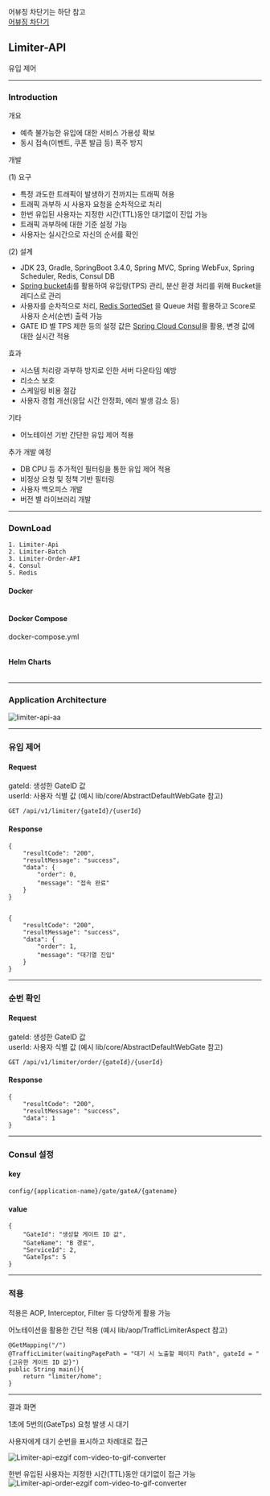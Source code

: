 
어뷰징 차단기는 하단 참고 </br>
<a href="https://github.com/sh970901/traffic-abuse">어뷰징 차단기</a>

<h2>Limiter-API</h2> 유입 제어

---
<h3>Introduction</h3>
<p>개요</p>

- 예측 불가능한 유입에 대한 서비스 가용성 확보 
- 동시 접속(이벤트, 쿠폰 발급 등) 폭주 방지

<p>개발</p>

(1) 요구
- 특정 과도한 트래픽이 발생하기 전까지는 트래픽 허용 
- 트래픽 과부하 시 사용자 요청을 순차적으로 처리
- 한번 유입된 사용자는 지정한 시간(TTL)동안 대기없이 진입 가능
- 트래픽 과부하에 대한 기준 설정 가능
- 사용자는 실시간으로 자신의 순서를 확인

(2) 설계
- JDK 23, Gradle, SpringBoot 3.4.0, Spring MVC, Spring WebFux, Spring Scheduler, Redis, Consul DB
- <a href="https://www.baeldung.com/spring-bucket4j">Spring bucket4j</a>를 활용하여 유입량(TPS) 관리, 분산 환경 처리를 위해 Bucket을 레디스로 관리 
- 사용자를 순차적으로 처리,  <a href="https://redis.io/docs/latest/commands/zscore/">Redis SortedSet</a> 을 Queue 처럼 활용하고 Score로 사용자 순서(순번) 출력 가능
- GATE ID 별 TPS 제한 등의 설정 값은 <a href="https://cloud.spring.io/spring-cloud-consul/reference/html/">Spring Cloud Consul</a>을 활용, 변경 값에 대한 실시간 적용


<p>효과</p>

- 시스템 처리량 과부하 방지로 인한 서버 다운타임 예방
- 리소스 보호
- 스케일링 비용 절감
- 사용자 경험 개선(응답 시간 안정화, 에러 발생 감소 등)


<p>기타</p>

- 어노테이션 기반 간단한 유입 제어 적용 


<p> 추가 개발 예정 </p>

- DB CPU 등 추가적인 필터링을 통한 유입 제어 적용 
- 비정상 요청 및 정책 기반 필터링
- 사용자 백오피스 개발
- 버전 별 라이브러리 개발

---
<h3>DownLoad</h3>

```
1. Limiter-Api
2. Limiter-Batch
3. Limiter-Order-API
4. Consul 
5. Redis 
```

<h4> Docker</h4>

```

```

<h4>Docker Compose</h4>
docker-compose.yml

```

```

<h4>Helm Charts</h4>

```
```


---
<h3>Application Architecture</h3>

![limiter-api-aa](https://github.com/user-attachments/assets/2a56c694-5e4a-4252-8bf4-2654818ae4ab)



---

<h3>유입 제어</h3>

<h4> Request </h4>
gateId: 생성한 GateID 값 </br>
userId: 사용자 식별 값 (예시 lib/core/AbstractDefaultWebGate 참고)

```
GET /api/v1/limiter/{gateId}/{userId}
```


<h4> Response </h4>

```
{
    "resultCode": "200",
    "resultMessage": "success",
    "data": {
        "order": 0,
        "message": "접속 완료"
    }
}
```
```

{
    "resultCode": "200",
    "resultMessage": "success",
    "data": {
        "order": 1,
        "message": "대기열 진입"
    }
}
```
---
<h3>순번 확인</h3>

<h4> Request </h4>
gateId: 생성한 GateID 값 </br>
userId: 사용자 식별 값 (예시 lib/core/AbstractDefaultWebGate 참고)

```
GET /api/v1/limiter/order/{gateId}/{userId}
```

<h4> Response </h4>

```
{
    "resultCode": "200",
    "resultMessage": "success",
    "data": 1
}
```
---
<h3>Consul 설정</h3> 

<h4>key</h3> 

```
config/{application-name}/gate/gateA/{gatename}
```
<h4>value</h3> 

```
{
    "GateId": "생성할 게이트 ID 값",
    "GateName": "B 경로",
    "ServiceId": 2,
    "GateTps": 5
}
```
---
<h3>적용</h3>

적용은 AOP, Interceptor, Filter 등 다양하게 활용 가능

어노테이션을 활용한 간단 적용 (예시 lib/aop/TrafficLimiterAspect 참고)
```
@GetMapping("/")
@TrafficLimiter(waitingPagePath = "대기 시 노출할 페이지 Path", gateId = "{고유한 게이트 ID 값}")
public String main(){
    return "limiter/home";
}
```

---
결과 화면

1초에 5번의(GateTps) 요청 발생 시 대기

사용자에게 대기 순번을 표시하고 차례대로 접근

![Limiter-api-ezgif com-video-to-gif-converter](https://github.com/user-attachments/assets/12ef4b83-ff53-42cc-8144-2b44052fe517)

한번 유입된 사용자는 지정한 시간(TTL)동안 대기없이 접근 가능
![Limiter-api-order-ezgif com-video-to-gif-converter](https://github.com/user-attachments/assets/bf037c2a-ce48-4179-b889-de65ed1d0501)

